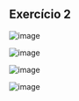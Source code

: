 ## Exercício 2
![image](https://github.com/JoseLeonardoCordeiroBahia/comportamento-de-memoria-arrays-e-listas-java/assets/63564226/706c7584-83ee-43c1-a5f1-ab4deeed5bd9)

![image](https://github.com/JoseLeonardoCordeiroBahia/comportamento-de-memoria-arrays-e-listas-java/assets/63564226/fb50023d-5ce8-47ef-9e6f-ae0087c3a416)

![image](https://github.com/JoseLeonardoCordeiroBahia/comportamento-de-memoria-arrays-e-listas-java/assets/63564226/015c4ab6-b206-4295-b555-1a484b0a4b43)

![image](https://github.com/JoseLeonardoCordeiroBahia/comportamento-de-memoria-arrays-e-listas-java/assets/63564226/73b55f8f-75e3-4577-8837-e9afe7c72069)
